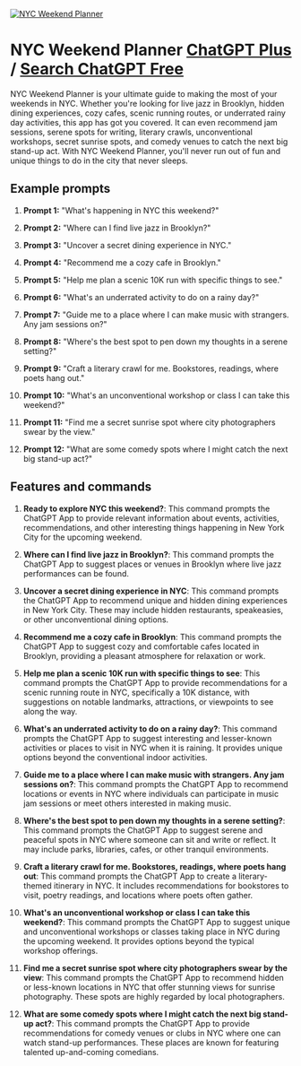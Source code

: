
[![NYC Weekend Planner](https://files.oaiusercontent.com/file-lFCsLzkOp3mJeFQE40dJqHU2?se=2123-10-18T02%3A02%3A14Z&sp=r&sv=2021-08-06&sr=b&rscc=max-age%3D31536000%2C%20immutable&rscd=attachment%3B%20filename%3Dc0b571b0-b4ae-415d-adb9-cb25b4837049.png&sig=eRkKxf6yGeJ4/DIfaWwardPGPAJTHALv3nHz/gyCQ9Q%3D)](https://chat.openai.com/g/g-azFF0yAG3-nyc-weekend-planner)

# NYC Weekend Planner [ChatGPT Plus](https://chat.openai.com/g/g-azFF0yAG3-nyc-weekend-planner) / [Search ChatGPT Free](https://gptcall.net/index.html#/?search=NYC%20Weekend%20Planner)

NYC Weekend Planner is your ultimate guide to making the most of your weekends in NYC. Whether you're looking for live jazz in Brooklyn, hidden dining experiences, cozy cafes, scenic running routes, or underrated rainy day activities, this app has got you covered. It can even recommend jam sessions, serene spots for writing, literary crawls, unconventional workshops, secret sunrise spots, and comedy venues to catch the next big stand-up act. With NYC Weekend Planner, you'll never run out of fun and unique things to do in the city that never sleeps.

## Example prompts

1. **Prompt 1:** "What's happening in NYC this weekend?"

2. **Prompt 2:** "Where can I find live jazz in Brooklyn?"

3. **Prompt 3:** "Uncover a secret dining experience in NYC."

4. **Prompt 4:** "Recommend me a cozy cafe in Brooklyn."

5. **Prompt 5:** "Help me plan a scenic 10K run with specific things to see."

6. **Prompt 6:** "What's an underrated activity to do on a rainy day?"

7. **Prompt 7:** "Guide me to a place where I can make music with strangers. Any jam sessions on?"

8. **Prompt 8:** "Where's the best spot to pen down my thoughts in a serene setting?"

9. **Prompt 9:** "Craft a literary crawl for me. Bookstores, readings, where poets hang out."

10. **Prompt 10:** "What's an unconventional workshop or class I can take this weekend?"

11. **Prompt 11:** "Find me a secret sunrise spot where city photographers swear by the view."

12. **Prompt 12:** "What are some comedy spots where I might catch the next big stand-up act?"

## Features and commands

1. **Ready to explore NYC this weekend?**: This command prompts the ChatGPT App to provide relevant information about events, activities, recommendations, and other interesting things happening in New York City for the upcoming weekend.

2. **Where can I find live jazz in Brooklyn?**: This command prompts the ChatGPT App to suggest places or venues in Brooklyn where live jazz performances can be found.

3. **Uncover a secret dining experience in NYC**: This command prompts the ChatGPT App to recommend unique and hidden dining experiences in New York City. These may include hidden restaurants, speakeasies, or other unconventional dining options.

4. **Recommend me a cozy cafe in Brooklyn**: This command prompts the ChatGPT App to suggest cozy and comfortable cafes located in Brooklyn, providing a pleasant atmosphere for relaxation or work.

5. **Help me plan a scenic 10K run with specific things to see**: This command prompts the ChatGPT App to provide recommendations for a scenic running route in NYC, specifically a 10K distance, with suggestions on notable landmarks, attractions, or viewpoints to see along the way.

6. **What's an underrated activity to do on a rainy day?**: This command prompts the ChatGPT App to suggest interesting and lesser-known activities or places to visit in NYC when it is raining. It provides unique options beyond the conventional indoor activities.

7. **Guide me to a place where I can make music with strangers. Any jam sessions on?**: This command prompts the ChatGPT App to recommend locations or events in NYC where individuals can participate in music jam sessions or meet others interested in making music.

8. **Where's the best spot to pen down my thoughts in a serene setting?**: This command prompts the ChatGPT App to suggest serene and peaceful spots in NYC where someone can sit and write or reflect. It may include parks, libraries, cafes, or other tranquil environments.

9. **Craft a literary crawl for me. Bookstores, readings, where poets hang out**: This command prompts the ChatGPT App to create a literary-themed itinerary in NYC. It includes recommendations for bookstores to visit, poetry readings, and locations where poets often gather.

10. **What's an unconventional workshop or class I can take this weekend?**: This command prompts the ChatGPT App to suggest unique and unconventional workshops or classes taking place in NYC during the upcoming weekend. It provides options beyond the typical workshop offerings.

11. **Find me a secret sunrise spot where city photographers swear by the view**: This command prompts the ChatGPT App to recommend hidden or less-known locations in NYC that offer stunning views for sunrise photography. These spots are highly regarded by local photographers.

12. **What are some comedy spots where I might catch the next big stand-up act?**: This command prompts the ChatGPT App to provide recommendations for comedy venues or clubs in NYC where one can watch stand-up performances. These places are known for featuring talented up-and-coming comedians.


